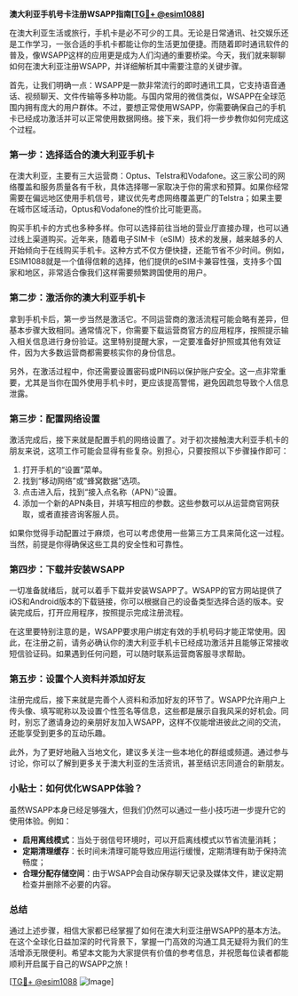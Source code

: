 **澳大利亚手机号卡注册WSAPP指南[[TG💪+ @esim1088](https://t.me/s/esim1088)]**

在澳大利亚生活或旅行，手机卡是必不可少的工具。无论是日常通讯、社交娱乐还是工作学习，一张合适的手机卡都能让你的生活更加便捷。而随着即时通讯软件的普及，像WSAPP这样的应用更是成为人们沟通的重要桥梁。今天，我们就来聊聊如何在澳大利亚注册WSAPP，并详细解析其中需要注意的关键步骤。

首先，让我们明确一点：WSAPP是一款非常流行的即时通讯工具，它支持语音通话、视频聊天、文件传输等多种功能。与国内常用的微信类似，WSAPP在全球范围内拥有庞大的用户群体。不过，要想正常使用WSAPP，你需要确保自己的手机卡已经成功激活并可以正常使用数据网络。接下来，我们将一步步教你如何完成这个过程。

### 第一步：选择适合的澳大利亚手机卡

在澳大利亚，主要有三大运营商：Optus、Telstra和Vodafone。这三家公司的网络覆盖和服务质量各有千秋，具体选择哪一家取决于你的需求和预算。如果你经常需要在偏远地区使用手机信号，建议优先考虑网络覆盖更广的Telstra；如果主要在城市区域活动，Optus和Vodafone的性价比可能更高。

购买手机卡的方式也多种多样。你可以选择前往当地的营业厅直接办理，也可以通过线上渠道购买。近年来，随着电子SIM卡（eSIM）技术的发展，越来越多的人开始倾向于在线购买手机卡。这种方式不仅方便快捷，还能节省不少时间。例如，ESIM1088就是一个值得信赖的选择，他们提供的eSIM卡兼容性强，支持多个国家和地区，非常适合像我们这样需要频繁跨国使用的用户。

### 第二步：激活你的澳大利亚手机卡

拿到手机卡后，第一步当然是激活它。不同运营商的激活流程可能会略有差异，但基本步骤大致相同。通常情况下，你需要下载运营商官方的应用程序，按照提示输入相关信息进行身份验证。这里特别提醒大家，一定要准备好护照或其他有效证件，因为大多数运营商都需要核实你的身份信息。

另外，在激活过程中，你还需要设置密码或PIN码以保护账户安全。这一点非常重要，尤其是当你在国外使用手机卡时，更应该提高警惕，避免因疏忽导致个人信息泄露。

### 第三步：配置网络设置

激活完成后，接下来就是配置手机的网络设置了。对于初次接触澳大利亚手机卡的朋友来说，这项工作可能会显得有些复杂。别担心，只要按照以下步骤操作即可：

1. 打开手机的“设置”菜单。
2. 找到“移动网络”或“蜂窝数据”选项。
3. 点击进入后，找到“接入点名称（APN）”设置。
4. 添加一个新的APN条目，并填写相应的参数。这些参数可以从运营商官网获取，或者直接咨询客服人员。

如果你觉得手动配置过于麻烦，也可以考虑使用一些第三方工具来简化这一过程。当然，前提是你得确保这些工具的安全性和可靠性。

### 第四步：下载并安装WSAPP

一切准备就绪后，就可以着手下载并安装WSAPP了。WSAPP的官方网站提供了iOS和Android版本的下载链接，你可以根据自己的设备类型选择合适的版本。安装完成后，打开应用程序，按照提示完成注册流程。

在这里要特别注意的是，WSAPP要求用户绑定有效的手机号码才能正常使用。因此，在注册之前，请务必确认你的澳大利亚手机卡已经成功激活并且能够正常接收短信验证码。如果遇到任何问题，可以随时联系运营商客服寻求帮助。

### 第五步：设置个人资料并添加好友

注册完成后，接下来就是完善个人资料和添加好友的环节了。WSAPP允许用户上传头像、填写昵称以及设置个性签名等信息，这些都是展示自我风采的好机会。同时，别忘了邀请身边的亲朋好友加入WSAPP，这样不仅能增进彼此之间的交流，还能享受到更多的互动乐趣。

此外，为了更好地融入当地文化，建议多关注一些本地化的群组或频道。通过参与讨论，你可以了解到更多关于澳大利亚的生活资讯，甚至结识志同道合的新朋友。

### 小贴士：如何优化WSAPP体验？

虽然WSAPP本身已经足够强大，但我们仍然可以通过一些小技巧进一步提升它的使用体验。例如：

- **启用离线模式**：当处于弱信号环境时，可以开启离线模式以节省流量消耗；
- **定期清理缓存**：长时间未清理可能导致应用运行缓慢，定期清理有助于保持流畅度；
- **合理分配存储空间**：由于WSAPP会自动保存聊天记录及媒体文件，建议定期检查并删除不必要的内容。

### 总结

通过上述步骤，相信大家都已经掌握了如何在澳大利亚注册WSAPP的基本方法。在这个全球化日益加深的时代背景下，掌握一门高效的沟通工具无疑将为我们的生活增添无限便利。希望本文能为大家提供有价值的参考信息，并祝愿每位读者都能顺利开启属于自己的WSAPP之旅！

[[TG💪+ @esim1088](https://t.me/s/esim1088) ![Image](https://i.postimg.cc/4NQfJmqS/Snipaste-2025-05-13-00-14-12.png)]